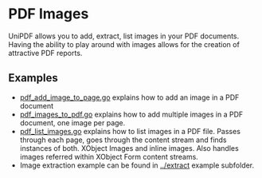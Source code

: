 # PDF Images

UniPDF allows you to add, extract, list images in your PDF documents. Having the ability to play around with images allows for the creation of attractive PDF reports.

## Examples

- [pdf_add_image_to_page.go](pdf_add_image_to_page.go) explains how to add an image in a PDF document
- [pdf_images_to_pdf.go](pdf_images_to_pdf.go) explains how to add multiple images in a PDF document, one image per page. 
- [pdf_list_images.go](pdf_list_images.go) explains how to list images in a PDF file. Passes through each page, goes through the content stream and finds instances of both. XObject Images and inline images. Also handles images referred within XObject Form content streams.
- Image extraction example can be found in [../extract](extract) example subfolder.
